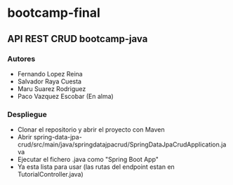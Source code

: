 # bootcamp-final
## API REST CRUD bootcamp-java


### Autores

- Fernando Lopez Reina
- Salvador Raya Cuesta
- Maru Suarez Rodriguez
- Paco Vazquez Escobar (En alma)


### Despliegue

- Clonar el repositorio y abrir el proyecto con Maven
- Abrir spring-data-jpa-crud/src/main/java/springdatajpacrud/SpringDataJpaCrudApplication.java
- Ejecutar el fichero .java como "Spring Boot App"
- Ya esta lista para usar (las rutas del endpoint estan en TutorialController.java)
